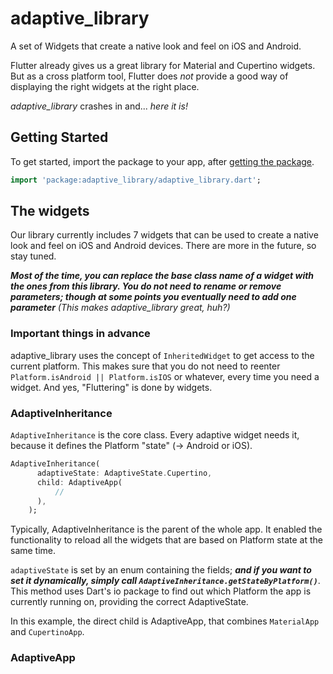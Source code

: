 # adaptive_library

A set of Widgets that create a native look and feel on iOS and Android.

Flutter already gives us a great library for Material and Cupertino widgets.
But as a cross platform tool, Flutter does *not* provide a good way of displaying the right widgets at the right place.

*adaptive_library* crashes in and... *here it is!* 

## Getting Started

To get started, import the package to your app, after [getting the package](https://pub.dev/packages/adaptive_library).

```dart
import 'package:adaptive_library/adaptive_library.dart';
```

## The widgets

Our library currently includes 7 widgets that can be used to create a native look and feel on iOS and Android devices.
There are more in the future, so stay tuned.

***Most of the time, you can replace the base class name of a widget with the ones from this library. You do not need to rename or remove parameters; though at some points you eventually need to add one parameter***
*(This makes adaptive_library great, huh?)*

### Important things in advance

adaptive_library uses the concept of `InheritedWidget` to get access to the current platform. This makes sure that you do not need to reenter `Platform.isAndroid || Platform.isIOS` or whatever, every time you need a widget. And yes, "Fluttering" is done by widgets.

### AdaptiveInheritance

`AdaptiveInheritance` is the core class. Every adaptive widget needs it, because it defines the Platform "state" (-> Android or iOS).

```dart
AdaptiveInheritance(
      adaptiveState: AdaptiveState.Cupertino,
      child: AdaptiveApp(
          //
      ),
    );
```

Typically, AdaptiveInheritance is the parent of the whole app. It enabled the functionality to reload all the widgets that are based on Platform state at the same time.

`adaptiveState` is set by an enum containing the fields; ***and if you want to set it dynamically, simply call `AdaptiveInheritance.getStateByPlatform()`***.
This method uses Dart's io package to find out which Platform the app is currently running on, providing the correct AdaptiveState.


In this example, the direct child is AdaptiveApp, that combines `MaterialApp` and `CupertinoApp`.

### AdaptiveApp

